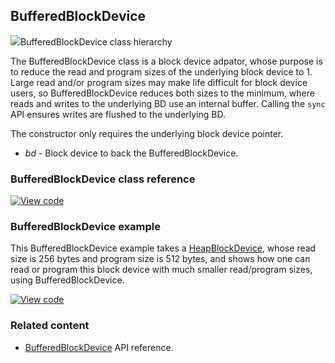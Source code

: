 ## BufferedBlockDevice

<span class="images">![](https://os-doc-builder.test.mbed.com/docs/development/mbed-os-api-doxy/class_slicing_block_device.png)<span>BufferedBlockDevice class hierarchy</span></span>

The BufferedBlockDevice class is a block device adpator, whose purpose is to reduce the read and program sizes of the underlying block device to 1. Large read and/or program sizes may make life difficult for block device users, so BufferedBlockDevice reduces both sizes to the minimum, where reads and writes to the underlying BD use an internal buffer. Calling the `sync` API ensures writes are flushed to the underlying BD.    

The constructor only requires the underlying block device pointer. 

  - _bd_ -  Block device to back the BufferedBlockDevice.

### BufferedBlockDevice class reference

[![View code](https://www.mbed.com/embed/?type=library)](http://os-doc-builder.test.mbed.com/docs/development/mbed-os-api-doxy/class_slicing_block_device.html)

### BufferedBlockDevice example

This BufferedBlockDevice example takes a [HeapBlockDevice](/docs/development/reference/heapblockdevice.html), whose read size is 256 bytes and program size is 512 bytes, and shows how one can read or program this block device with much smaller read/program sizes, using BufferedBlockDevice.

[![View code](https://www.mbed.com/embed/?url=https://os.mbed.com/teams/mbed_example/code/BufferedBlockDevice_ex_1/)](https://os.mbed.com/teams/mbed_example/code/BufferedBlockDevice_ex_1/file/62c01cd06ff7/main.cpp)

### Related content

- [BufferedBlockDevice](/docs/development/reference/bufferedblockdevice.html) API reference.
